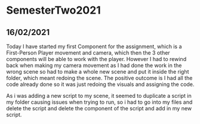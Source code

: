 # SemesterTwo2021
## 16/02/2021
Today I have started my first Component for the assignment, which is a First-Person Player movement and camera, which then the 3 other components will be able to work with the player.
However I had to rewind back when making my camera movement as I had done the work in the wrong scene so had to make a whole new scene and put it inside the right folder, which meant redoing the scene. The positive outcome is I had all the code already done so it was just redoing the visuals and assigning the code.

As i was adding a new script to my scene, it seemed to duplicate a script in my folder causing issues when trying to run, so i had to go into my files and delete the script and delete the component of the script and add in my new script.
